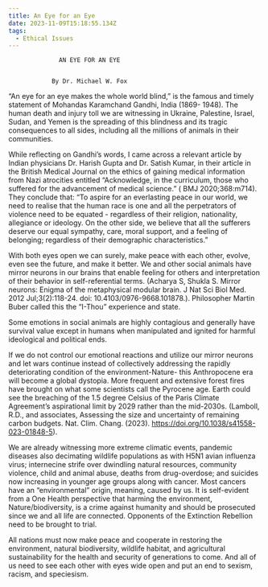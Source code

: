 ```yaml
---
title: An Eye for an Eye
date: 2023-11-09T15:18:55.134Z
tags:
  - Ethical Issues
---
```

                  AN EYE FOR AN EYE


                By Dr. Michael W. Fox 


“An eye for an eye makes the whole world blind,” is the famous and timely statement of Mohandas Karamchand Gandhi, India (1869- 1948). The human death and injury toll we are witnessing in Ukraine, Palestine, Israel, Sudan, and Yemen is the spreading of this blindness and its tragic consequences to all sides, including all the millions of animals in their communities. 

While reflecting on Gandhi’s words, I came across a relevant article by Indian physicians Dr. Harish Gupta and Dr. Satish Kumar, in their article in the British Medical Journal on the ethics of gaining medical information from Nazi atrocities entitled “Acknowledge, in the curriculum, those who suffered for the advancement of medical science.” ( BMJ 2020;368:m714). They conclude that: “To aspire for an everlasting peace in our world, we need to realise that the human race is one and all the perpetrators of violence need to be equated - regardless of their religion, nationality, allegiance or ideology. On the other side, we believe that all the sufferers deserve our equal sympathy, care, moral support, and a feeling of belonging; regardless of their demographic characteristics.”


With both eyes open we can surely, make peace with each other, evolve, even see the future, and make it better. We and other social animals have mirror neurons in our brains that enable feeling for others and interpretation of their behavior in self-referential terms. (Acharya S, Shukla S. Mirror neurons: Enigma of the metaphysical modular brain. J Nat Sci Biol Med. 2012 Jul;3(2):118-24. doi: 10.4103/0976-9668.101878.). Philosopher Martin Buber called this the “I-Thou” experience and state. 

Some emotions in social animals are highly contagious and generally have survival value except in humans when manipulated and ignited for harmful ideological and political ends.


If we do not control our emotional reactions and utilize our mirror neurons and let wars continue instead of collectively addressing the rapidly deteriorating condition of the environment-Nature- this Anthropocene era will become a global dystopia.  More frequent and extensive forest fires have brought on what some scientists call the Pyrocene age. Earth could see the breaching of the 1.5 degree Celsius of the Paris Climate Agreement’s aspirational limit by 2029 rather than the mid-2030s. (Lamboll, R.D., and associates, Assessing the size and uncertainty of remaining carbon budgets. Nat. Clim. Chang. (2023). https://doi.org/10.1038/s41558-023-01848-5).


We are already witnessing more extreme climatic events, pandemic diseases also decimating wildlife populations as with H5N1 avian influenza virus; internecine strife over dwindling natural resources, community violence, child and animal abuse, deaths from drug-overdose; and suicides now increasing in younger age groups along with cancer. Most cancers have an “environmental” origin, meaning, caused by us.
 It is self-evident from a One Health perspective that harming the environment, Nature/biodiversity, is a crime against humanity and should be prosecuted since we and all life are connected. Opponents of the Extinction Rebellion need to be brought to trial.


All nations must now make peace and cooperate in restoring the environment, natural biodiversity, wildlife habitat, and agricultural sustainability for the health and security of generations to come. And all of us need to see each other with eyes wide open and put an end to sexism, racism, and speciesism.
